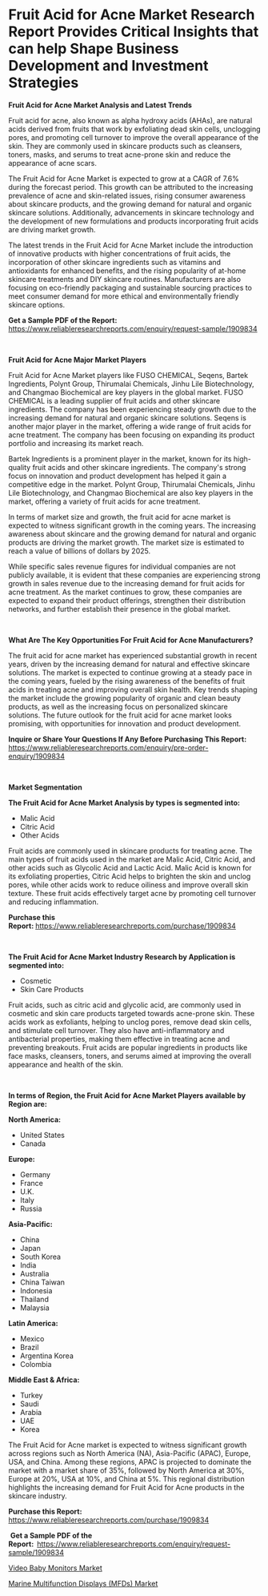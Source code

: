 <p><h1>Fruit Acid for Acne Market Research Report Provides Critical Insights that can help Shape Business Development and Investment Strategies</h1></p><p><strong>Fruit Acid for Acne Market Analysis and Latest Trends</strong></p>
<p><p>Fruit acid for acne, also known as alpha hydroxy acids (AHAs), are natural acids derived from fruits that work by exfoliating dead skin cells, unclogging pores, and promoting cell turnover to improve the overall appearance of the skin. They are commonly used in skincare products such as cleansers, toners, masks, and serums to treat acne-prone skin and reduce the appearance of acne scars.</p><p>The Fruit Acid for Acne Market is expected to grow at a CAGR of 7.6% during the forecast period. This growth can be attributed to the increasing prevalence of acne and skin-related issues, rising consumer awareness about skincare products, and the growing demand for natural and organic skincare solutions. Additionally, advancements in skincare technology and the development of new formulations and products incorporating fruit acids are driving market growth.</p><p>The latest trends in the Fruit Acid for Acne Market include the introduction of innovative products with higher concentrations of fruit acids, the incorporation of other skincare ingredients such as vitamins and antioxidants for enhanced benefits, and the rising popularity of at-home skincare treatments and DIY skincare routines. Manufacturers are also focusing on eco-friendly packaging and sustainable sourcing practices to meet consumer demand for more ethical and environmentally friendly skincare options.</p></p>
<p><strong>Get a Sample PDF of the Report:&nbsp;</strong> <a href="https://www.reliableresearchreports.com/enquiry/request-sample/1909834">https://www.reliableresearchreports.com/enquiry/request-sample/1909834</a></p>
<p>&nbsp;</p>
<p><strong>Fruit Acid for Acne Major Market Players</strong></p>
<p><p>Fruit Acid for Acne Market players like FUSO CHEMICAL, Seqens, Bartek Ingredients, Polynt Group, Thirumalai Chemicals, Jinhu Lile Biotechnology, and Changmao Biochemical are key players in the global market. FUSO CHEMICAL is a leading supplier of fruit acids and other skincare ingredients. The company has been experiencing steady growth due to the increasing demand for natural and organic skincare solutions. Seqens is another major player in the market, offering a wide range of fruit acids for acne treatment. The company has been focusing on expanding its product portfolio and increasing its market reach.</p><p>Bartek Ingredients is a prominent player in the market, known for its high-quality fruit acids and other skincare ingredients. The company's strong focus on innovation and product development has helped it gain a competitive edge in the market. Polynt Group, Thirumalai Chemicals, Jinhu Lile Biotechnology, and Changmao Biochemical are also key players in the market, offering a variety of fruit acids for acne treatment.</p><p>In terms of market size and growth, the fruit acid for acne market is expected to witness significant growth in the coming years. The increasing awareness about skincare and the growing demand for natural and organic products are driving the market growth. The market size is estimated to reach a value of billions of dollars by 2025.</p><p>While specific sales revenue figures for individual companies are not publicly available, it is evident that these companies are experiencing strong growth in sales revenue due to the increasing demand for fruit acids for acne treatment. As the market continues to grow, these companies are expected to expand their product offerings, strengthen their distribution networks, and further establish their presence in the global market.</p></p>
<p>&nbsp;</p>
<p><strong>What Are The Key Opportunities For Fruit Acid for Acne Manufacturers?</strong></p>
<p><p>The fruit acid for acne market has experienced substantial growth in recent years, driven by the increasing demand for natural and effective skincare solutions. The market is expected to continue growing at a steady pace in the coming years, fueled by the rising awareness of the benefits of fruit acids in treating acne and improving overall skin health. Key trends shaping the market include the growing popularity of organic and clean beauty products, as well as the increasing focus on personalized skincare solutions. The future outlook for the fruit acid for acne market looks promising, with opportunities for innovation and product development.</p></p>
<p><strong>Inquire or Share Your Questions If Any Before Purchasing This Report:</strong> <a href="https://www.reliableresearchreports.com/enquiry/pre-order-enquiry/1909834">https://www.reliableresearchreports.com/enquiry/pre-order-enquiry/1909834</a></p>
<p>&nbsp;</p>
<p><strong>Market Segmentation</strong></p>
<p><strong>The Fruit Acid for Acne Market Analysis by types is segmented into:</strong></p>
<p><ul><li>Malic Acid</li><li>Citric Acid</li><li>Other Acids</li></ul></p>
<p><p>Fruit acids are commonly used in skincare products for treating acne. The main types of fruit acids used in the market are Malic Acid, Citric Acid, and other acids such as Glycolic Acid and Lactic Acid. Malic Acid is known for its exfoliating properties, Citric Acid helps to brighten the skin and unclog pores, while other acids work to reduce oiliness and improve overall skin texture. These fruit acids effectively target acne by promoting cell turnover and reducing inflammation.</p></p>
<p><strong>Purchase this Report:&nbsp;</strong><a href="https://www.reliableresearchreports.com/purchase/1909834">https://www.reliableresearchreports.com/purchase/1909834</a></p>
<p>&nbsp;</p>
<p><strong>The Fruit Acid for Acne Market Industry Research by Application is segmented into:</strong></p>
<p><ul><li>Cosmetic</li><li>Skin Care Products</li></ul></p>
<p><p>Fruit acids, such as citric acid and glycolic acid, are commonly used in cosmetic and skin care products targeted towards acne-prone skin. These acids work as exfoliants, helping to unclog pores, remove dead skin cells, and stimulate cell turnover. They also have anti-inflammatory and antibacterial properties, making them effective in treating acne and preventing breakouts. Fruit acids are popular ingredients in products like face masks, cleansers, toners, and serums aimed at improving the overall appearance and health of the skin.</p></p>
<p>&nbsp;</p>
<p><strong>In terms of Region, the Fruit Acid for Acne Market Players available by Region are:</strong></p>
<p>
    <p> <strong> North America: </strong>
        <ul>
            <li>United States</li>
            <li>Canada</li>
        </ul>
        </p> 
    <p> <strong> Europe: </strong>
        <ul>
            <li>Germany</li>
            <li>France</li>
            <li>U.K.</li>
            <li>Italy</li>
            <li>Russia</li>
        </ul>
        </p> 
    <p> <strong> Asia-Pacific: </strong>
        <ul>
            <li>China</li>
            <li>Japan</li>
            <li>South Korea</li>
            <li>India</li>
            <li>Australia</li>
            <li>China Taiwan</li>
            <li>Indonesia</li>
            <li>Thailand</li>
            <li>Malaysia</li>
        </ul>
        </p> 
    <p> <strong> Latin America: </strong>
        <ul>
            <li>Mexico</li>
            <li>Brazil</li>
            <li>Argentina Korea</li>
            <li>Colombia</li>
        </ul>
        </p> 
    <p> <strong> Middle East & Africa: </strong>
        <ul>
            <li>Turkey</li>
            <li>Saudi</li>
            <li>Arabia</li>
            <li>UAE</li>
            <li>Korea</li>
        </ul>
    </p>
    </p>
<p><p>The Fruit Acid for Acne market is expected to witness significant growth across regions such as North America (NA), Asia-Pacific (APAC), Europe, USA, and China. Among these regions, APAC is projected to dominate the market with a market share of 35%, followed by North America at 30%, Europe at 20%, USA at 10%, and China at 5%. This regional distribution highlights the increasing demand for Fruit Acid for Acne products in the skincare industry.</p></p>
<p><strong>Purchase this Report: </strong><a href="https://www.reliableresearchreports.com/purchase/1909834">https://www.reliableresearchreports.com/purchase/1909834</a></p>
<p>&nbsp;<strong>Get a Sample PDF of the Report:&nbsp;&nbsp;</strong><a href="https://www.reliableresearchreports.com/enquiry/request-sample/1909834">https://www.reliableresearchreports.com/enquiry/request-sample/1909834</a></p>
<p><strong></strong></p>
<p><p><a href="https://issuu.com/reportprime-2/docs/video-baby-monitors-market-size-2030.pptx">Video Baby Monitors Market</a></p><p><a href="https://issuu.com/reportprime-2/docs/marine-multifunction-displays-mfds-market-size-203">Marine Multifunction Displays (MFDs) Market</a></p></p>